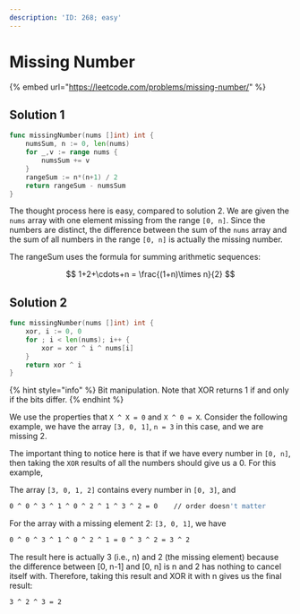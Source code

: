 ```yaml
---
description: 'ID: 268; easy'
---
```


# Missing Number

{% embed url="https://leetcode.com/problems/missing-number/" %}

## Solution 1

```go
func missingNumber(nums []int) int {
    numsSum, n := 0, len(nums)
    for _,v := range nums {
        numsSum += v
    }
    rangeSum := n*(n+1) / 2
    return rangeSum - numsSum
}
```

The thought process here is easy, compared to solution 2. We are given the `nums` array with one element missing from the range `[0, n]`. Since the numbers are distinct, the difference between the sum of the `nums` array and the sum of all numbers in the range `[0, n]` is actually the missing number.

The rangeSum uses the formula for summing arithmetic sequences:

$$
1+2+\cdots+n = \frac{(1+n)\times n}{2}
$$

## Solution 2

```go
func missingNumber(nums []int) int {
    xor, i := 0, 0
    for ; i < len(nums); i++ {
        xor = xor ^ i ^ nums[i]
    }
    return xor ^ i
}
```

{% hint style="info" %}
Bit manipulation. Note that XOR returns 1 if and only if the bits differ.
{% endhint %}

We use the properties that `X ^ X = 0` and `X ^ 0 = X`. Consider the following example, we have the array `[3, 0, 1]`, `n = 3` in this case, and we are missing 2. 

The important thing to notice here is that if we have every number in `[0, n]`, then taking the `XOR` results of all the numbers should give us a 0. For this example,

The array `[3, 0, 1, 2]` contains every number in `[0, 3]`, and

```bash
0 ^ 0 ^ 3 ^ 1 ^ 0 ^ 2 ^ 1 ^ 3 ^ 2 = 0    // order doesn't matter
```

For the array with a missing element 2: `[3, 0, 1]`, we have

```bash
0 ^ 0 ^ 3 ^ 1 ^ 0 ^ 2 ^ 1 = 0 ^ 3 ^ 2 = 3 ^ 2
```

The result here is actually 3 \(i.e., n\) and 2 \(the missing element\) because the difference between \[0, n-1\] and \[0, n\] is n and 2 has nothing to cancel itself with. Therefore, taking this result and XOR it with n gives us the final result:

```bash
3 ^ 2 ^ 3 = 2
```


